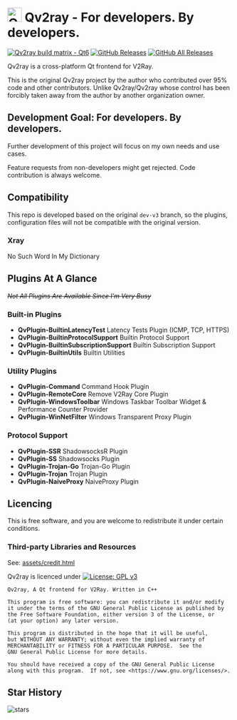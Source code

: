 # <img width="32" src="assets/icons/qv2ray.png" alt="Qv2ray"/> Qv2ray - For developers. By developers.

[![Qv2ray build matrix - Qt6](https://github.com/Shadowsocks-NET/Qv2ray/actions/workflows/build-qv2ray-qt6.yml/badge.svg)](https://github.com/Shadowsocks-NET/Qv2ray/actions/workflows/build-qv2ray-qt6.yml)
[![GitHub Releases](https://img.shields.io/github/downloads/Shadowsocks-NET/Qv2ray/latest/total?style=flat-square&logo=github)](https://github.com/Shadowsocks-NET/Qv2ray/releases)
[![GitHub All Releases](https://img.shields.io/github/downloads/Shadowsocks-NET/Qv2ray/total?label=downloads-total&logo=github&style=flat-square)](https://github.com/Shadowsocks-NET/Qv2ray/releases)

Qv2ray is a cross-platform Qt frontend for V2Ray.

This is the original Qv2ray project by the author who contributed over 95% code and other contributors.
Unlike Qv2ray/Qv2ray whose control has been forcibly taken away from the author by another organization owner.

## Development Goal: For developers. By developers.

Further development of this project will focus on my own needs and use cases.

Feature requests from non-developers might get rejected. Code contribution is always welcome.

## Compatibility

This repo is developed based on the original `dev-v3` branch, so the plugins, configuration
files will not be compatible with the original version.

### Xray

No Such Word In My Dictionary

## Plugins At A Glance

~~*Not All Plugins Are Available Since I'm Very Busy*~~

### Built-in Plugins
- **QvPlugin-BuiltinLatencyTest** Latency Tests Plugin (ICMP, TCP, HTTPS)
- **QvPlugin-BuiltinProtocolSupport** Builtin Protocol Support
- **QvPlugin-BuiltinSubscriptionSupport** Builtin Subscription Support
- **QvPlugin-BuiltinUtils** Builtin Utilities

### Utility Plugins
- **QvPlugin-Command** Command Hook Plugin
- **QvPlugin-RemoteCore** Remove V2Ray Core Plugin
- **QvPlugin-WindowsToolbar** Windows Taskbar Toolbar Widget & Performance Counter Provider
- **QvPlugin-WinNetFilter** Windows Transparent Proxy Plugin

### Protocol Support
- **QvPlugin-SSR** ShadowsocksR Plugin
- **QvPlugin-SS** Shadowsocks Plugin
- **QvPlugin-Trojan-Go** Trojan-Go Plugin
- **QvPlugin-Trojan** Trojan Plugin
- **QvPlugin-NaiveProxy** NaiveProxy Plugin

## Licencing

This is free software, and you are welcome to redistribute it under certain conditions.

### Third-party Libraries and Resources
See: [assets/credit.html](assets/credit.html)

Qv2ray is licenced under [![License: GPL v3](https://img.shields.io/badge/License-GPL%20v3-blue.svg)](https://www.gnu.org/licenses/gpl-3.0)

```
Qv2ray, A Qt frontend for V2Ray. Written in C++

This program is free software: you can redistribute it and/or modify
it under the terms of the GNU General Public License as published by
the Free Software Foundation, either version 3 of the License, or
(at your option) any later version.

This program is distributed in the hope that it will be useful,
but WITHOUT ANY WARRANTY; without even the implied warranty of
MERCHANTABILITY or FITNESS FOR A PARTICULAR PURPOSE.  See the
GNU General Public License for more details.

You should have received a copy of the GNU General Public License
along with this program.  If not, see <https://www.gnu.org/licenses/>.
```
## Star History

![stars](https://starchart.cc/Shadowsocks-NET/Qv2ray.svg)

